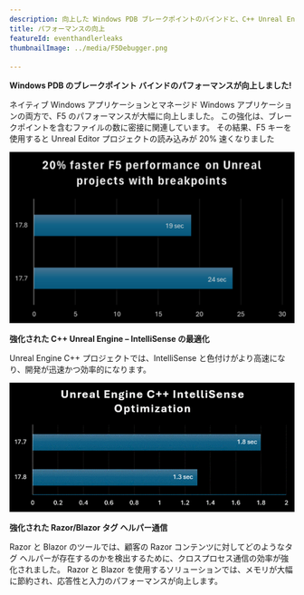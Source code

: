 ```yaml
---
description: 向上した Windows PDB ブレークポイントのバインドと、C++ Unreal Engine Project IntelliSense のパフォーマンスの向上、その他の機能強化。
title: パフォーマンスの向上
featureId: eventhandlerleaks
thumbnailImage: ../media/F5Debugger.png

---
```



**Windows PDB のブレークポイント バインドのパフォーマンスが向上しました!**

ネイティブ Windows アプリケーションとマネージド Windows アプリケーションの両方で、F5 のパフォーマンスが大幅に向上しました。 この強化は、ブレークポイントを含むファイルの数に密接に関連しています。  その結果、F5 キーを使用すると Unreal Editor プロジェクトの読み込みが 20% 速くなりました

![ブレーク バインディングのパフォーマンスの向上](../media/F5Debugger.png "ブレーク バインディングのパフォーマンスの向上")


**強化された C++ Unreal Engine – IntelliSense の最適化**

Unreal Engine C++ プロジェクトでは、IntelliSense と色付けがより高速になり、開発が迅速かつ効率的になります。 


![強化された IntelliSense](../media/17.8Intellisense.png "強化された IntelliSense")



**強化された Razor/Blazor タグ ヘルパー通信**

Razor と Blazor のツールでは、顧客の Razor コンテンツに対してどのようなタグ ヘルパーが存在するのかを検出するために、クロスプロセス通信の効率が強化されました。   Razor と Blazor を使用するソリューションでは、メモリが大幅に節約され、応答性と入力のパフォーマンスが向上します。
